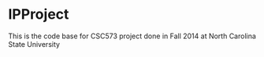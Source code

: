 IPProject
=========

This is the code base for CSC573 project done in Fall 2014 at North Carolina State University


